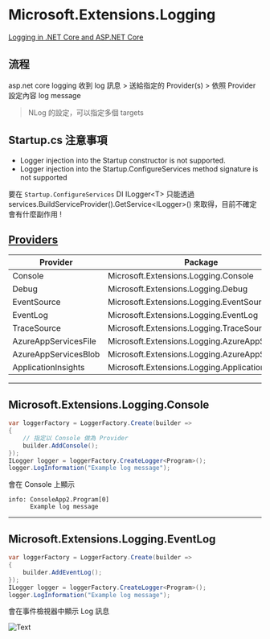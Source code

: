 # Microsoft.Extensions.Logging

[Logging in .NET Core and ASP.NET Core](https://docs.microsoft.com/zh-tw/aspnet/core/fundamentals/logging/)

## 流程

asp.net core logging 收到 log 訊息 > 送給指定的 Provider(s) > 依照 Provider 設定內容 log message

> NLog 的設定，可以指定多個 targets

## Startup.cs 注意事項

-   Logger injection into the Startup constructor is not supported.
-   Logger injection into the Startup.ConfigureServices method signature is not supported

要在 `Startup.ConfigureServices` DI ILogger\<T> 只能透過 services.BuildServiceProvider().GetService<ILogger<Startup>>() 來取得，目前不確定會有什麼副作用 !

## [Providers](https://docs.microsoft.com/zh-tw/aspnet/core/fundamentals/logging#built-in-logging-providers)

| Provider             | Package                                          |
| -------------------- | ------------------------------------------------ |
| Console              | Microsoft.Extensions.Logging.Console             |
| Debug                | Microsoft.Extensions.Logging.Debug               |
| EventSource          | Microsoft.Extensions.Logging.EventSource         |
| EventLog             | Microsoft.Extensions.Logging.EventLog            |
| TraceSource          | Microsoft.Extensions.Logging.TraceSource         |
| AzureAppServicesFile | Microsoft.Extensions.Logging.AzureAppServices    |
| AzureAppServicesBlob | Microsoft.Extensions.Logging.AzureAppServices    |
| ApplicationInsights  | Microsoft.Extensions.Logging.ApplicationInsights |

---

## Microsoft.Extensions.Logging.Console

```csharp
var loggerFactory = LoggerFactory.Create(builder =>
{
    // 指定以 Console 做為 Provider
    builder.AddConsole();
});
ILogger logger = loggerFactory.CreateLogger<Program>();
logger.LogInformation("Example log message");
```

會在 Console 上顯示

```log
info: ConsoleApp2.Program[0]
      Example log message
```

---

## Microsoft.Extensions.Logging.EventLog

```csharp
var loggerFactory = LoggerFactory.Create(builder =>
{
    builder.AddEventLog();
});
ILogger logger = loggerFactory.CreateLogger<Program>();
logger.LogInformation("Example log message");
```

會在事件檢視器中顯示 Log 訊息

![Text](./../_images/加入%20WebService%20的方式/01.png)
